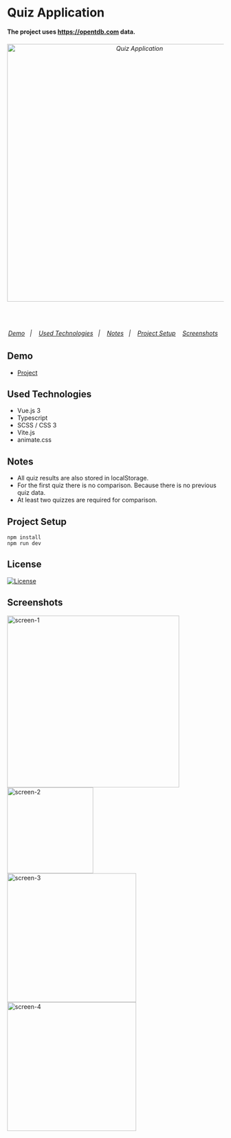 # Quiz Application

**The project uses https://opentdb.com data.**



<h6 align="center">
  <img alt="Quiz Application" width="600" src="https://user-images.githubusercontent.com/25087769/202704726-1d6fd06b-fd06-43e6-8ad8-1f7c27832a18.png"/>
  <br>
  <br>
  <br>
  <br>

  <p align="center">
  <a href="#demo">Demo</a>&nbsp;&nbsp;&nbsp;|&nbsp;&nbsp;&nbsp;
  <a href="#used-technologies">Used Technologies</a>&nbsp;&nbsp;&nbsp;|&nbsp;&nbsp;&nbsp;
  <a href="#notes">Notes</a>&nbsp;&nbsp;&nbsp;|&nbsp;&nbsp;&nbsp;
  <a href="#project-setup">Project Setup</a>&nbsp;&nbsp;&nbsp;
  <a href="#screenshots">Screenshots</a>&nbsp;&nbsp;&nbsp;
  </p>

</h6>

## Demo
* [Project](https://quiz-app-vue3.netlify.app/)


## Used Technologies
* Vue.js 3
* Typescript
* SCSS / CSS 3
* Vite.js
* animate.css

## Notes
* All quiz results are also stored in localStorage.
* For the first quiz there is no comparison. Because there is no previous quiz data.
* At least two quizzes are required for comparison.

## Project Setup

```
npm install 
npm run dev
```


## License
[![License](https://img.shields.io/badge/LICENSE-GPL--3.0-orange)](https://github.com/mustafadalga/quiz-app/blob/main/LICENSE)


## Screenshots
<img width="400" alt="screen-1" src="https://user-images.githubusercontent.com/25087769/202704726-1d6fd06b-fd06-43e6-8ad8-1f7c27832a18.png">
<br>
<img width="200" alt="screen-2" src="https://user-images.githubusercontent.com/25087769/202715916-7aaad647-6181-4aa9-be75-db2b9bb0a4a6.png">
<br>
<img width="300" alt="screen-3" src="https://user-images.githubusercontent.com/25087769/202715930-5ad3e6ae-9b4a-4301-833a-02676bad9db2.png">
<br>
<img width="300" alt="screen-4" src="https://user-images.githubusercontent.com/25087769/202715933-cb60402c-3010-442c-b330-06b290ac29ea.png">
